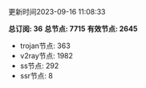更新时间2023-09-16 11:08:33

**总订阅: 36**
**总节点: 7715**
**有效节点: 2645**
- trojan节点: 363
- v2ray节点: 1982
- ss节点: 292
- ssr节点: 8
